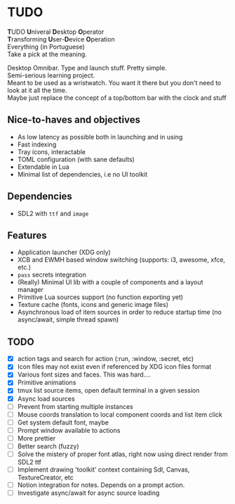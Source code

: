 # TUDO
**T**UDO **U**niveral **D**esktop **O**perator  
**T**ransforming **U**ser-**D**evice **O**peration  
Everything (in Portuguese)  
Take a pick at the meaning.  

Desktop Omnibar. Type and launch stuff. Pretty simple.  
Semi-serious learning project.  
Meant to be used as a wristwatch. You want it there but you don't need to look at it all the time.  
Maybe just replace the concept of a top/bottom bar with the clock and stuff  

## Nice-to-haves and objectives
- As low latency as possible both in launching and in using
- Fast indexing
- Tray icons, interactable
- TOML configuration (with sane defaults)
- Extendable in Lua
- Minimal list of dependencies, i.e no UI toolkit

## Dependencies
- SDL2 with `ttf` and `image`

## Features
- Application launcher (XDG only)
- XCB and EWMH based window switching (supports: i3, awesome, xfce, etc.)
- `pass` secrets integration
- (Really) Minimal UI lib with a couple of components and a layout manager
- Primitive Lua sources support (no function exporting yet)
- Texture cache (fonts, icons and generic image files)
- Asynchronous load of item sources in order to reduce startup time (no async/await, simple thread spawn)

## TODO
- [x] action tags and search for action (:run, :window, :secret, etc)
- [x] Icon files may not exist even if referenced by XDG icon files format
- [x] Various font sizes and faces. This was hard....
- [x] Primitive animations
- [x] tmux list source items, open default terminal in a given session
- [x] Async load sources
- [ ] Prevent from starting multiple instances
- [ ] Mouse coords translation to local component coords and list item click
- [ ] Get system default font, maybe
- [ ] Prompt window available to actions
- [ ] More prettier  
- [ ] Better search (fuzzy)
- [ ] Solve the mistery of proper font atlas, right now using direct render from SDL2 ttf
- [ ] Implement drawing 'toolkit' context containing Sdl, Canvas, TextureCreator, etc
- [ ] Notion integration for notes. Depends on a prompt action.
- [ ] Investigate async/await for async source loading
